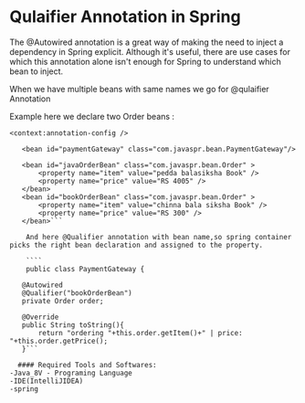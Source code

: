 # Qulaifier Annotation in Spring
The @Autowired annotation is a great way of making the need to inject a dependency in Spring explicit. Although it's useful, there are use cases for which this annotation alone isn't enough for Spring to understand which bean to inject.

When we have multiple beans with same names we go for @qulaifier Annotation

 Example here we declare two Order beans :
 ```
 <context:annotation-config />

    <bean id="paymentGateway" class="com.javaspr.bean.PaymentGateway"/>

    <bean id="javaOrderBean" class="com.javaspr.bean.Order" >
        <property name="item" value="pedda balasiksha Book" />
        <property name="price" value="RS 4005" />
    </bean>
    <bean id="bookOrderBean" class="com.javaspr.bean.Order" >
        <property name="item" value="chinna bala siksha Book" />
        <property name="price" value="RS 300" />
    </bean>```
    
     And here @Qualifier annotation with bean name,so spring container picks the right bean declaration and assigned to the property.
     
     ````
     public class PaymentGateway {

    @Autowired
    @Qualifier("bookOrderBean")
    private Order order;

    @Override
    public String toString(){
        return "ordering "+this.order.getItem()+" | price: "+this.order.getPrice();
    }```
    
   #### Required Tools and Softwares:
-Java_8V - Programing Language
-IDE(IntelliJIDEA)
-spring
